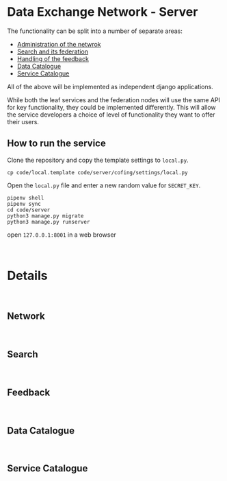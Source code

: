 # Data Exchange Network - Server

The functionality can be split into a number of separate areas: 
* [Administration of the netwrok](#network)
* [Search and its federation](#search)
* [Handling of the feedback](#feedback) 
* [Data Catalogue](#data-catalogue)
* [Service Catalogue](#service-catalogue)

All of the above will be implemented as independent django applications.

While both the leaf services and the federation nodes will use the same API for 
key functionality, they could be implemented differently. 
This will allow the service developers a choice of level of functionality 
they want to offer their users. 

## How to run the service

Clone the repository and copy the template settings to `local.py`. 

```shell
cp code/local.template code/server/cofing/settings/local.py
```

Open the `local.py` file and enter a new random value for `SECRET_KEY`. 

```shell
pipenv shell
pipenv sync
cd code/server
python3 manage.py migrate
python3 manage.py runserver
```

open `127.0.0.1:8001` in a web browser


&nbsp;
# Details

&nbsp;
## Network

&nbsp;
## Search

&nbsp;
## Feedback

&nbsp;
## Data Catalogue

&nbsp;
## Service Catalogue